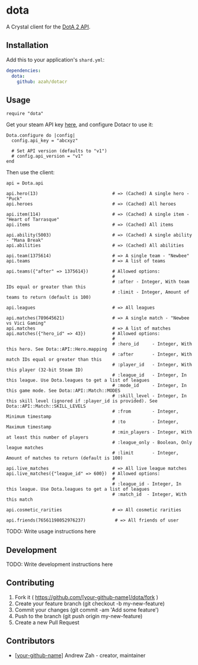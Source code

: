 # dota

A Crystal client for the [DotA 2 API](https://wiki.teamfortress.com/wiki/WebAPI#Dota_2).

## Installation

Add this to your application's `shard.yml`:

```yaml
dependencies:
  dota:
    github: azah/dotacr
```

## Usage


```crystal
require "dota"
```

Get your steam API key [here](https://steamcommunity.com/login/home/?goto=%2Fdev%2Fapikey), and configure Dotacr to use it:

```crystal
Dota.configure do |config|
  config.api_key = "abcxyz"

  # Set API version (defaults to "v1")
  # config.api_version = "v1"
end
```

Then use the client:

```crystal
api = Dota.api

api.hero(13)                            # => (Cached) A single hero - "Puck"
api.heroes                              # => (Cached) All heroes

api.item(114)                           # => (Cached) A single item - "Heart of Tarrasque"
api.items                               # => (Cached) All items

api.ability(5003)                       # => (Cached) A single ability - "Mana Break"
api.abilities                           # => (Cached) All abilities

api.team(1375614)                       # => A single team - "Newbee"
api.teams                               # => A list of teams

api.teams({"after" => 1375614})         # Allowed options:
                                        #
                                        # :after - Integer, With team IDs equal or greater than this
                                        # :limit - Integer, Amount of teams to return (default is 100)

api.leagues                             # => All leagues

api.matches(789645621)                  # => A single match - "Newbee vs Vici Gaming"
api.matches                             # => A list of matches
api.matches({"hero_id" => 43})          # Allowed options:
                                        #
                                        # :hero_id     - Integer, With this hero. See Dota::API::Hero.mapping
                                        # :after       - Integer, With match IDs equal or greater than this
                                        # :player_id   - Integer, With this player (32-bit Steam ID)
                                        # :league_id   - Integer, In this league. Use Dota.leagues to get a list of leagues
                                        # :mode_id     - Integer, In this game mode. See Dota::API::Match::MODES
                                        # :skill_level - Integer, In this skill level (ignored if :player_id is provided). See Dota::API::Match::SKILL_LEVELS
                                        # :from        - Integer, Minimum timestamp
                                        # :to          - Integer, Maximum timestamp
                                        # :min_players - Integer, With at least this number of players
                                        # :league_only - Boolean, Only league matches
                                        # :limit       - Integer, Amount of matches to return (default is 100)

api.live_matches                        # => All live league matches
api.live_matches({"league_id" => 600})  # Allowed options:
                                        #
                                        # :league_id - Integer, In this league. Use Dota.leagues to get a list of leagues
                                        # :match_id  - Integer, With this match

api.cosmetic_rarities                   # => All cosmetic rarities

api.friends(76561198052976237)           # => All friends of user
```

TODO: Write usage instructions here

## Development

TODO: Write development instructions here

## Contributing

1. Fork it ( https://github.com/[your-github-name]/dota/fork )
2. Create your feature branch (git checkout -b my-new-feature)
3. Commit your changes (git commit -am 'Add some feature')
4. Push to the branch (git push origin my-new-feature)
5. Create a new Pull Request

## Contributors

- [[your-github-name]](https://github.com/[your-github-name]) Andrew Zah - creator, maintainer
